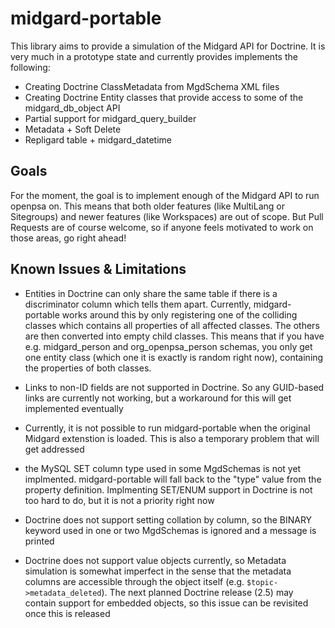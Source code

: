 midgard-portable
================

This library aims to provide a simulation of the Midgard API for Doctrine. 
It is very much in a prototype state and currently provides implements the following:

 - Creating Doctrine ClassMetadata from MgdSchema XML files
 - Creating Doctrine Entity classes that provide access to some of the midgard_db_object API
 - Partial support for midgard_query_builder
 - Metadata + Soft Delete
 - Repligard table + midgard_datetime
 
Goals
-----

For the moment, the goal is to implement enough of the Midgard API to run openpsa on. This means that both older
features (like MultiLang or Sitegroups) and newer features (like Workspaces) are out of scope. But Pull Requests 
are of course welcome, so if anyone feels motivated to work on those areas, go right ahead!
 
Known Issues & Limitations
--------------------------

 - Entities in Doctrine can only share the same table if there is a discriminator column which tells them apart.
   Currently, midgard-portable works around this by only registering one of the colliding classes which contains
   all properties of all affected classes. The others are then converted into empty child classes. This means that 
   if you have e.g. midgard_person and org_openpsa_person schemas, you only get one entity class (which one it is 
   exactly is random right now), containing the properties of both classes.
   
 - Links to non-ID fields are not supported in Doctrine. So any GUID-based links are currently not working, but a
   workaround for this will get implemented eventually 
   
 - Currently, it is not possible to run midgard-portable when the original Midgard extenstion is loaded. This is
   also a temporary problem that will get addressed

 - the MySQL SET column type used in some MgdSchemas is not yet implmented. midgard-portable will fall back to 
   the "type" value from the property definition. Implmenting SET/ENUM support in Doctrine is not too hard to do,
   but it is not a priority right now
   
 - Doctrine does not support setting collation by column, so the BINARY keyword used in one or two MgdSchemas is 
   ignored and a message is printed
   
 - Doctrine does not support value objects currently, so Metadata simulation is somewhat imperfect in the sense 
   that the metadata columns are accessible through the object itself (e.g. ``$topic->metadata_deleted``). The 
   next planned Doctrine release (2.5) may contain support for embedded objects, so this issue can be revisited
   once this is released

